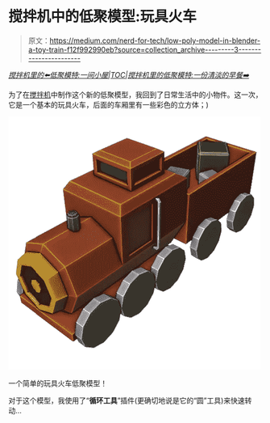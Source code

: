 # 搅拌机中的低聚模型:玩具火车

> 原文：<https://medium.com/nerd-for-tech/low-poly-model-in-blender-a-toy-train-f12f992990eb?source=collection_archive---------3----------------------->

[*搅拌机里的⬅️低聚模特:一间小屋*](/geekculture/low-poly-model-in-blender-a-small-cabin-2bd5a8e2c2e6)*|*[*TOC*](https://mina-pecheux.medium.com/low-poly-models-1-timelapses-dce93654fff3)*|*[*搅拌机里的低聚模特:一份清淡的早餐➡️*](https://mina-pecheux.medium.com/low-poly-model-in-blender-a-light-breakfast-4c7cf7d584c1)

为了在[搅拌机](https://www.blender.org/)中制作这个新的低聚模型，我回到了日常生活中的小物件。这一次，它是一个基本的玩具火车，后面的车厢里有一些彩色的立方体；)

![](img/097e6efa65bb59298981cf256063f95b.png)

一个简单的玩具火车低聚模型！

对于这个模型，我使用了“**循环工具**”插件(更确切地说是它的“圆”工具)来快速转动…